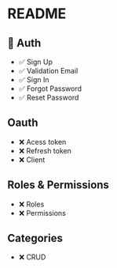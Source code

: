 # README

## 💚 Auth

- ✅ Sign Up
- ✅ Validation Email
- ✅ Sign In
- ✅ Forgot Password
- ✅ Reset Password

## Oauth

- ❌ Acess token
- ❌ Refresh token
- ❌ Client

## Roles & Permissions

- ❌ Roles
- ❌ Permissions

## Categories

- ❌ CRUD
